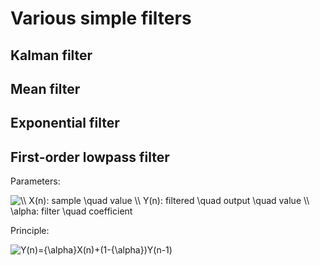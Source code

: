 # Various simple filters

## Kalman filter
## Mean filter
## Exponential filter

## First-order lowpass filter
Parameters:

<img src="https://latex.codecogs.com/gif.latex?\\&space;X(n):&space;sample&space;\quad&space;value&space;\\&space;Y(n):&space;filtered&space;\quad&space;output&space;\quad&space;value&space;\\&space;\alpha:&space;filter&space;\quad&space;coefficient" title="\\ X(n): sample \quad value \\ Y(n): filtered \quad output \quad value \\ \alpha: filter \quad coefficient" />

Principle:

<img src="https://latex.codecogs.com/gif.latex?Y(n)={\alpha}X(n)&plus;(1-{\alpha})Y(n-1)" title="Y(n)={\alpha}X(n)+(1-{\alpha})Y(n-1)" />

